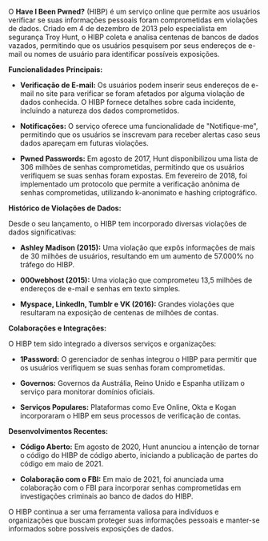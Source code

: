 
O **Have I Been Pwned?** (HIBP) é um serviço online que permite aos usuários verificar se suas informações pessoais foram comprometidas em violações de dados. Criado em 4 de dezembro de 2013 pelo especialista em segurança Troy Hunt, o HIBP coleta e analisa centenas de bancos de dados vazados, permitindo que os usuários pesquisem por seus endereços de e-mail ou nomes de usuário para identificar possíveis exposições. 

**Funcionalidades Principais:**

- **Verificação de E-mail:** Os usuários podem inserir seus endereços de e-mail no site para verificar se foram afetados por alguma violação de dados conhecida. O HIBP fornece detalhes sobre cada incidente, incluindo a natureza dos dados comprometidos.

- **Notificações:** O serviço oferece uma funcionalidade de "Notifique-me", permitindo que os usuários se inscrevam para receber alertas caso seus dados apareçam em futuras violações.

- **Pwned Passwords:** Em agosto de 2017, Hunt disponibilizou uma lista de 306 milhões de senhas comprometidas, permitindo que os usuários verifiquem se suas senhas foram expostas. Em fevereiro de 2018, foi implementado um protocolo que permite a verificação anônima de senhas comprometidas, utilizando k-anonimato e hashing criptográfico. 

**Histórico de Violações de Dados:**

Desde o seu lançamento, o HIBP tem incorporado diversas violações de dados significativas:

- **Ashley Madison (2015):** Uma violação que expôs informações de mais de 30 milhões de usuários, resultando em um aumento de 57.000% no tráfego do HIBP.

- **000webhost (2015):** Uma violação que comprometeu 13,5 milhões de endereços de e-mail e senhas em texto simples.

- **Myspace, LinkedIn, Tumblr e VK (2016):** Grandes violações que resultaram na exposição de centenas de milhões de contas.

**Colaborações e Integrações:**

O HIBP tem sido integrado a diversos serviços e organizações:

- **1Password:** O gerenciador de senhas integrou o HIBP para permitir que os usuários verifiquem se suas senhas foram comprometidas.

- **Governos:** Governos da Austrália, Reino Unido e Espanha utilizam o serviço para monitorar domínios oficiais.

- **Serviços Populares:** Plataformas como Eve Online, Okta e Kogan incorporaram o HIBP em seus processos de verificação de contas.

**Desenvolvimentos Recentes:**

- **Código Aberto:** Em agosto de 2020, Hunt anunciou a intenção de tornar o código do HIBP de código aberto, iniciando a publicação de partes do código em maio de 2021.

- **Colaboração com o FBI:** Em maio de 2021, foi anunciada uma colaboração com o FBI para incorporar senhas comprometidas em investigações criminais ao banco de dados do HIBP.

O HIBP continua a ser uma ferramenta valiosa para indivíduos e organizações que buscam proteger suas informações pessoais e manter-se informados sobre possíveis exposições de dados. 